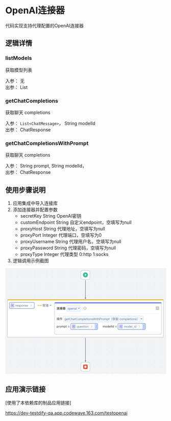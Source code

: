 # OpenAI连接器
代码实现支持代理配置的OpenAI连接器

## 逻辑详情

### listModels

获取模型列表

入参： 无  
出参： List<String>

### getChatCompletions

获取聊天 completions

入参： `List<ChatMessage>`， String modelId   
出参： ChatResponse


### getChatCompletionsWithPrompt

获取聊天 completions

入参： String prompt, String modelId，  
出参： ChatResponse


## 使用步骤说明

1.  应用集成中导入连接库
2.  添加连接器并配置参数
     * secretKey String OpenAI密钥
     * customEndpoint String 自定义endpoint，空填写为null
     * proxyHost String 代理地址，空填写为null
     * proxyPort Integer 代理端口，空填写为0
     * proxyUsername String 代理用户名，空填写为null
     * proxyPassword String 代理密码，空填写为null
     * proxyType Integer 代理类型 0:http 1:socks
3.  逻辑调用示例截图

![img](Snipaste_2024-09-28_21-50-04.jpg)

## 应用演示链接

[使用了本依赖库的制品应用链接]

https://dev-testdify-qa.app.codewave.163.com/testopenai



